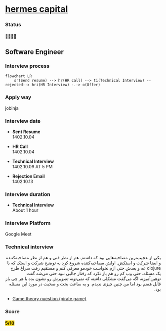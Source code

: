 # [hermes capital](https://hermescapital.ir)

### Status
#### 📜📞🔧❌
## Software Engineer
### Interview process
```mermaid
flowchart LR
    sr(Send resume) --> hr(HR call) --> ti(Technical Interview) --rejected--x hri(HR Interview) -.-> o(Offer)

```

### Apply way
jobinja

### Interview date

- **Sent Resume** <br /> 1402.10.04

- **HR Call**<br /> 1402.10.04

- **Technical Interview** <br> 1402.10.09 AT 5 PM

- **Rejection Email** <br /> 1402.10.13

### Interview duration
- **Technical Interview** <br> About 1 hour

### Interview Platform
Google Meet

### Technical interview

<p dir="rtl">یکی از عجیب‌ترین مصاحبه‌هایی بود که داشتم. هم از نظر فنی و هم از نظر مصاحبه‌کننده و ایضا شرکت و استکش. اولش مصاحبه‌کننده شروع کرد به توضیح شرکت و استک که با clojure عه و بعدش حتی ازم نخواست خودمو معرفی کنم و مستقیم رفت سراغ طرح یک مسئله. حتی وب کم رو هم باز نکرد که رفتار جالبی نبود حتی می‌شه گفت توهین‌آمیزه، اگه می‌گفت مشکلی داشته که نمی‌تونه تصویرش رو نشون بده یا هر چی باز قابل هضم بود اما من چنین چیزی ندیدم. و یه ساعت بحث و صحبت در مورد این مسئله بود.</p>

- [Game theory question (pirate game)](https://en.wikipedia.org/wiki/Pirate_game)

### Score
<h4><mark style="background-color:#ffd700">5/10</mark></h4>
